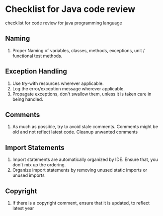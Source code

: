 # Checklist for Java code review

checklist for code review for java programming language

## Naming

1. Proper Naming of variables, classes, methods, exceptions, unit / functional test methods.

## Exception Handling

1. Use try-with resources wherever applicable.
2. Log the error/exception message wherever applicable.
3. Propagate exceptions, don't swallow them, unless it is taken care in being handled.

## Comments

1. As much as possible, try to avoid stale comments. Comments might be old and not reflect latest code. Cleanup unwanted comments
 

## Import Statements

1. Import statements are automatically organized by IDE. Ensure that, you don't mix up the ordering.
2. Organize import statements by removing unused static imports or unused imports

## Copyright

1. If there is a copyright comment, ensure that it is updated, to reflect latest year


